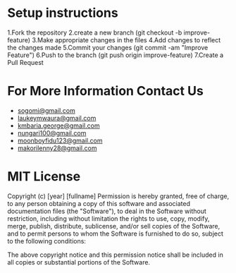 # Setup instructions 
1.Fork the repository
2.create a new branch (git checkout -b improve-feature)
3.Make appropriate changes in the files
4.Add changes to reflect the changes made
5.Commit your changes (git commit -am "Improve Feature")
6.Push to the branch (git push origin improve-feature)
7.Create a Pull Request

# For More Information Contact Us
* sogomi@gmail.com
* laukeymwaura@gmail.com
* kmbaria.george@gmail.com
* nungari100@gmail.com
* moonboyfidu123@gmail.com
* makorilenny28@gmail.com

# MIT License
Copyright (c) [year] [fullname]
Permission is hereby granted, free of charge, to any person obtaining a copy
of this software and associated documentation files (the "Software"), to deal
in the Software without restriction, including without limitation the rights
to use, copy, modify, merge, publish, distribute, sublicense, and/or sell
copies of the Software, and to permit persons to whom the Software is
furnished to do so, subject to the following conditions:

The above copyright notice and this permission notice shall be included in all
copies or substantial portions of the Software.
